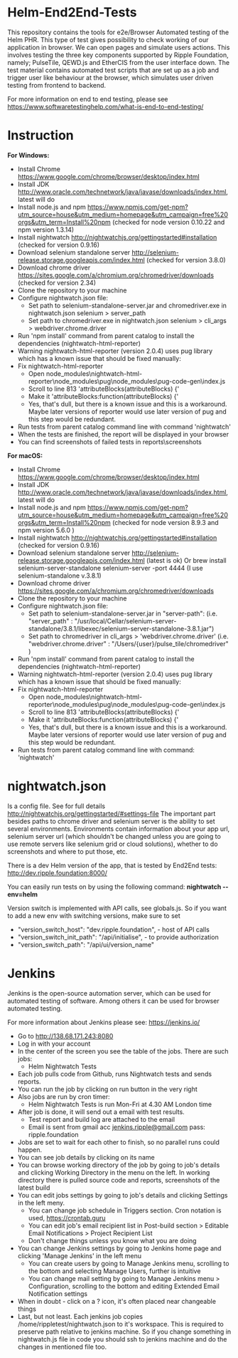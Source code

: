 # Helm-End2End-Tests

This repository contains the tools for e2e/Browser Automated testing of the Helm PHR. This type of test gives possibility to check working of our application in browser. 
We can open pages and simulate users actions. This involves testing the three key components supported by Ripple Foundation, namely; PulseTile, QEWD.js and EtherCIS from the user interface down. The test material contains automated test scripts that are set up as a job and trigger user like behaviour at the browser, which simulates user driven testing from frontend to backend. 

For more information on end to end testing, please see 
https://www.softwaretestinghelp.com/what-is-end-to-end-testing/

# Instruction
**For Windows:**

* Install Chrome https://www.google.com/chrome/browser/desktop/index.html
* Install JDK http://www.oracle.com/technetwork/java/javase/downloads/index.html, latest will do
* Install node.js and npm https://www.npmjs.com/get-npm?utm_source=house&utm_medium=homepage&utm_campaign=free%20orgs&utm_term=Install%20npm (checked for node version 0.10.22 and npm version 1.3.14)
* Install nightwatch http://nightwatchjs.org/gettingstarted#installation (checked for version 0.9.16)
* Download selenium standalone server http://selenium-release.storage.googleapis.com/index.html (checked for version 3.8.0)
* Download chrome driver https://sites.google.com/a/chromium.org/chromedriver/downloads (checked for version 2.34)
* Clone the repository to your machine
* Configure nightwatch.json file:
    * Set path to selenium-standalone-server.jar and chromedriver.exe in nightwatch.json selenium > server_path
    * Set path to chromedriver.exe in nightwatch.json selenium > cli_args > webdriver.chrome.driver
* Run 'npm install' command from parent catalog to install the dependencies (nightwatch-html-reporter)
* Warning nightwatch-html-reporter (version 2.0.4) uses pug library which has a known issue that should be fixed manually:
* Fix nightwatch-html-reporter
    * Open node_modules\nightwatch-html-reporter\node_modules\pug\node_modules\pug-code-gen\index.js
    * Scroll to line 813 'attributeBlocks(attributeBlocks) {'
    * Make it 'attributeBlocks:function(attributeBlocks) {'
    * Yes, that's dull, but there is a known issue and this is a workaround. Maybe later versions of reporter would use later version of pug and this step would be redundant.
* Run tests from parent catalog command line with command 'nightwatch'
* When the tests are finished, the report will be displayed in your browser
* You can find screenshots of failed tests in reports\screenshots


**For macOS:**

* Install Chrome https://www.google.com/chrome/browser/desktop/index.html
* Install JDK http://www.oracle.com/technetwork/java/javase/downloads/index.html, latest will do
* Install node.js and npm https://www.npmjs.com/get-npm?utm_source=house&utm_medium=homepage&utm_campaign=free%20orgs&utm_term=Install%20npm (checked for node version 8.9.3 and npm version 5.6.0 )
* Install nightwatch http://nightwatchjs.org/gettingstarted#installation (checked for version 0.9.16)
* Download selenium standalone server http://selenium-release.storage.googleapis.com/index.html (latest is ok) Or brew install selenium-server-standalone selenium-server -port 4444 (I use selenium-standalone v.3.8.1)
* Download chrome driver https://sites.google.com/a/chromium.org/chromedriver/downloads
* Clone the repository to your machine
* Configure nightwatch.json file:
    * Set path to selenium-standalone-server.jar in "server-path": (i.e. "server_path" : "/usr/local/Cellar/selenium-server-standalone/3.8.1/libexec/selenium-server-standalone-3.8.1.jar")
    * Set path to chromedriver in cli_args > 'webdriver.chrome.driver' (i.e. "webdriver.chrome.driver" : "/Users/{user}/pulse_tile/chromedriver" )
* Run 'npm install' command from parent catalog to install the dependencies (nightwatch-html-reporter)
* Warning nightwatch-html-reporter (version 2.0.4) uses pug library which has a known issue that should be fixed manually:
* Fix nightwatch-html-reporter
    * Open node_modules\nightwatch-html-reporter\node_modules\pug\node_modules\pug-code-gen\index.js
    * Scroll to line 813 'attributeBlocks(attributeBlocks) {'
    * Make it 'attributeBlocks:function(attributeBlocks) {'
    * Yes, that's dull, but there is a known issue and this is a workaround. Maybe later versions of reporter would use later version of pug and this step would be redundant.
* Run tests from parent catalog command line with command: 'nightwatch'


# nightwatch.json
Is a config file. See for full details http://nightwatchjs.org/gettingstarted/#settings-file 
The important part besides paths to chrome driver and selenium server is the ability to set several environments. Environments contain information about your app url, selenium server url (which shouldn't be changed unless you are going to use remote servers like selenium grid or cloud solutions), whether to do screenshots and where to put those, etc. 

There is a dev Helm version of the app, that is tested by End2End tests: http://dev.ripple.foundation:8000/

You can easily run tests on by using the following command: **nightwatch --env=helm**

Version switch is implemented with API calls, see globals.js. So if you want to add a new env with switching versions, make sure to set

* "version_switch_host": "dev.ripple.foundation", - host of API calls
* "version_switch_init_path": "/api/initialise", - to provide authorization
* "version_switch_path": "/api/ui/version_name"

# Jenkins
Jenkins is the open-source automation server, which can be used for automated testing of software. Among others it can be used for browser automated testing.

For more information about Jenkins please see:
https://jenkins.io/

* Go to http://138.68.171.243:8080
* Log in with your account
* In the center of the screen you see the table of the jobs. There are such jobs:
    * Helm Nightwatch Tests
* Each job pulls code from Github, runs Nightwatch tests and sends reports.
* You can run the job by clicking on run button in the very right
* Also jobs are run by cron timer:
    * Helm Nightwatch Tests is run Mon-Fri at 4.30 AM London time
* After job is done, it will send out a email with test results.
    * Test report and build log are attached to the email
    * Email is sent from gmail acc jenkins.ripple@gmail.com pass: ripple.foundation
* Jobs are set to wait for each other to finish, so no parallel runs could happen.
* You can see job details by clicking on its name
* You can browse working directory of the job by going to job's details and clicking Working Directory in the menu on the left. In working directory there is pulled source code and reports, screenshots of the latest build
* You can edit jobs settings by going to job's details and clicking Settings in the left meny.
    * You can change job schedule in Triggers section. Cron notation is used, https://crontab.guru
    * You can edit job's email recipient list in Post-build section > Editable Email Notifications > Project Recipient List
    * Don't change things unless you know what you are doing
* You can change Jenkins settings by going to Jenkins home page and clicking 'Manage Jenkins' in the left menu
    * You can create users by going to Manage Jenkins menu, scrolling to the bottom and selecting Manage Users, further is intuitive
    * You can change mail setting by going to Manage Jenkins menu > Configuration, scrolling to the bottom and editing Extended Email Notification settings
* When in doubt - click on a ? icon, it's often placed near changeable things
* Last, but not least. Each jenkins job copies /home/rippletest/nightwatch.json to it's workspace. This is required to preserve path relative to jenkins machine. So if you change something in nightwatch.js file in code you should ssh to jenkins machine and do the changes in mentioned file too.
